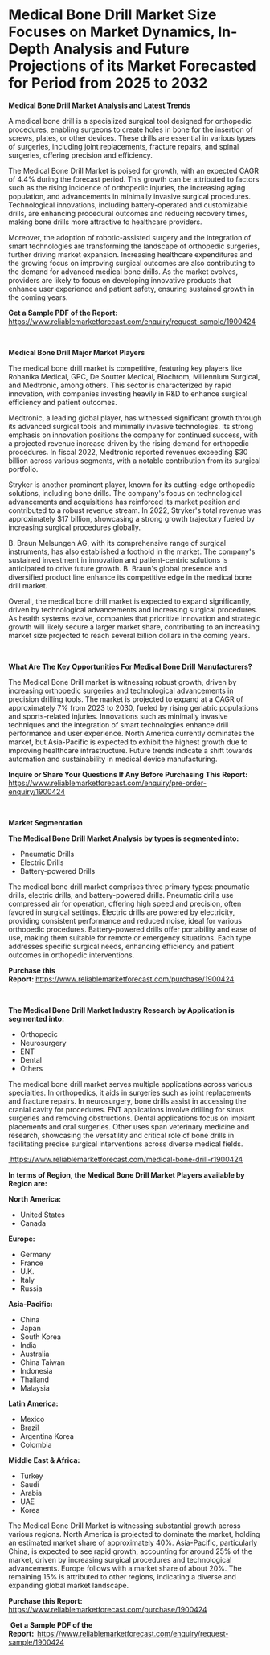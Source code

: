 <p><h1>Medical Bone Drill Market Size Focuses on Market Dynamics, In-Depth Analysis and Future Projections of its Market Forecasted for Period from 2025 to 2032</h1></p><p><strong>Medical Bone Drill Market Analysis and Latest Trends</strong></p>
<p><p>A medical bone drill is a specialized surgical tool designed for orthopedic procedures, enabling surgeons to create holes in bone for the insertion of screws, plates, or other devices. These drills are essential in various types of surgeries, including joint replacements, fracture repairs, and spinal surgeries, offering precision and efficiency.</p><p>The Medical Bone Drill Market is poised for growth, with an expected CAGR of 4.4% during the forecast period. This growth can be attributed to factors such as the rising incidence of orthopedic injuries, the increasing aging population, and advancements in minimally invasive surgical procedures. Technological innovations, including battery-operated and customizable drills, are enhancing procedural outcomes and reducing recovery times, making bone drills more attractive to healthcare providers.</p><p>Moreover, the adoption of robotic-assisted surgery and the integration of smart technologies are transforming the landscape of orthopedic surgeries, further driving market expansion. Increasing healthcare expenditures and the growing focus on improving surgical outcomes are also contributing to the demand for advanced medical bone drills. As the market evolves, providers are likely to focus on developing innovative products that enhance user experience and patient safety, ensuring sustained growth in the coming years.</p></p>
<p><strong>Get a Sample PDF of the Report:&nbsp;</strong> <a href="https://www.reliablemarketforecast.com/enquiry/request-sample/1900424?utm_campaign=3104&utm_medium=2&utm_source=Github&utm_content=ia&utm_term=13042025&utm_id=medical-bone-drill">https://www.reliablemarketforecast.com/enquiry/request-sample/1900424</a></p>
<p>&nbsp;</p>
<p><strong>Medical Bone Drill Major Market Players</strong></p>
<p><p>The medical bone drill market is competitive, featuring key players like Rohanika Medical, GPC, De Soutter Medical, Biochrom, Millennium Surgical, and Medtronic, among others. This sector is characterized by rapid innovation, with companies investing heavily in R&D to enhance surgical efficiency and patient outcomes.</p><p>Medtronic, a leading global player, has witnessed significant growth through its advanced surgical tools and minimally invasive technologies. Its strong emphasis on innovation positions the company for continued success, with a projected revenue increase driven by the rising demand for orthopedic procedures. In fiscal 2022, Medtronic reported revenues exceeding $30 billion across various segments, with a notable contribution from its surgical portfolio.</p><p>Stryker is another prominent player, known for its cutting-edge orthopedic solutions, including bone drills. The company's focus on technological advancements and acquisitions has reinforced its market position and contributed to a robust revenue stream. In 2022, Stryker's total revenue was approximately $17 billion, showcasing a strong growth trajectory fueled by increasing surgical procedures globally.</p><p>B. Braun Melsungen AG, with its comprehensive range of surgical instruments, has also established a foothold in the market. The company's sustained investment in innovation and patient-centric solutions is anticipated to drive future growth. B. Braun's global presence and diversified product line enhance its competitive edge in the medical bone drill market.</p><p>Overall, the medical bone drill market is expected to expand significantly, driven by technological advancements and increasing surgical procedures. As health systems evolve, companies that prioritize innovation and strategic growth will likely secure a larger market share, contributing to an increasing market size projected to reach several billion dollars in the coming years.</p></p>
<p>&nbsp;</p>
<p><strong>What Are The Key Opportunities For Medical Bone Drill Manufacturers?</strong></p>
<p><p>The Medical Bone Drill market is witnessing robust growth, driven by increasing orthopedic surgeries and technological advancements in precision drilling tools. The market is projected to expand at a CAGR of approximately 7% from 2023 to 2030, fueled by rising geriatric populations and sports-related injuries. Innovations such as minimally invasive techniques and the integration of smart technologies enhance drill performance and user experience. North America currently dominates the market, but Asia-Pacific is expected to exhibit the highest growth due to improving healthcare infrastructure. Future trends indicate a shift towards automation and sustainability in medical device manufacturing.</p></p>
<p><strong>Inquire or Share Your Questions If Any Before Purchasing This Report:</strong> <a href="https://www.reliablemarketforecast.com/enquiry/pre-order-enquiry/1900424?utm_campaign=3104&utm_medium=2&utm_source=Github&utm_content=ia&utm_term=13042025&utm_id=medical-bone-drill">https://www.reliablemarketforecast.com/enquiry/pre-order-enquiry/1900424</a></p>
<p>&nbsp;</p>
<p><strong>Market Segmentation</strong></p>
<p><strong>The Medical Bone Drill Market Analysis by types is segmented into:</strong></p>
<p><ul><li>Pneumatic Drills</li><li>Electric Drills</li><li>Battery-powered Drills</li></ul></p>
<p><p>The medical bone drill market comprises three primary types: pneumatic drills, electric drills, and battery-powered drills. Pneumatic drills use compressed air for operation, offering high speed and precision, often favored in surgical settings. Electric drills are powered by electricity, providing consistent performance and reduced noise, ideal for various orthopedic procedures. Battery-powered drills offer portability and ease of use, making them suitable for remote or emergency situations. Each type addresses specific surgical needs, enhancing efficiency and patient outcomes in orthopedic interventions.</p></p>
<p><strong>Purchase this Report:&nbsp;</strong><a href="https://www.reliablemarketforecast.com/purchase/1900424?utm_campaign=3104&utm_medium=2&utm_source=Github&utm_content=ia&utm_term=13042025&utm_id=medical-bone-drill">https://www.reliablemarketforecast.com/purchase/1900424</a></p>
<p>&nbsp;</p>
<p><strong>The Medical Bone Drill Market Industry Research by Application is segmented into:</strong></p>
<p><ul><li>Orthopedic</li><li>Neurosurgery</li><li>ENT</li><li>Dental</li><li>Others</li></ul></p>
<p><p>The medical bone drill market serves multiple applications across various specialties. In orthopedics, it aids in surgeries such as joint replacements and fracture repairs. In neurosurgery, bone drills assist in accessing the cranial cavity for procedures. ENT applications involve drilling for sinus surgeries and removing obstructions. Dental applications focus on implant placements and oral surgeries. Other uses span veterinary medicine and research, showcasing the versatility and critical role of bone drills in facilitating precise surgical interventions across diverse medical fields.</p></p>
<p><a href="https://www.reliablemarketforecast.com/medical-bone-drill-r1900424?utm_campaign=3104&utm_medium=2&utm_source=Github&utm_content=ia&utm_term=13042025&utm_id=medical-bone-drill">&nbsp;https://www.reliablemarketforecast.com/medical-bone-drill-r1900424</a></p>
<p><strong>In terms of Region, the Medical Bone Drill Market Players available by Region are:</strong></p>
<p>
    <p> <strong> North America: </strong>
        <ul>
            <li>United States</li>
            <li>Canada</li>
        </ul>
        </p> 
    <p> <strong> Europe: </strong>
        <ul>
            <li>Germany</li>
            <li>France</li>
            <li>U.K.</li>
            <li>Italy</li>
            <li>Russia</li>
        </ul>
        </p> 
    <p> <strong> Asia-Pacific: </strong>
        <ul>
            <li>China</li>
            <li>Japan</li>
            <li>South Korea</li>
            <li>India</li>
            <li>Australia</li>
            <li>China Taiwan</li>
            <li>Indonesia</li>
            <li>Thailand</li>
            <li>Malaysia</li>
        </ul>
        </p> 
    <p> <strong> Latin America: </strong>
        <ul>
            <li>Mexico</li>
            <li>Brazil</li>
            <li>Argentina Korea</li>
            <li>Colombia</li>
        </ul>
        </p> 
    <p> <strong> Middle East & Africa: </strong>
        <ul>
            <li>Turkey</li>
            <li>Saudi</li>
            <li>Arabia</li>
            <li>UAE</li>
            <li>Korea</li>
        </ul>
    </p>
    </p>
<p><p>The Medical Bone Drill Market is witnessing substantial growth across various regions. North America is projected to dominate the market, holding an estimated market share of approximately 40%. Asia-Pacific, particularly China, is expected to see rapid growth, accounting for around 25% of the market, driven by increasing surgical procedures and technological advancements. Europe follows with a market share of about 20%. The remaining 15% is attributed to other regions, indicating a diverse and expanding global market landscape.</p></p>
<p><strong>Purchase this Report: </strong><a href="https://www.reliablemarketforecast.com/purchase/1900424?utm_campaign=3104&utm_medium=2&utm_source=Github&utm_content=ia&utm_term=13042025&utm_id=medical-bone-drill">https://www.reliablemarketforecast.com/purchase/1900424</a></p>
<p>&nbsp;<strong>Get a Sample PDF of the Report:&nbsp;&nbsp;</strong><a href="https://www.reliablemarketforecast.com/enquiry/request-sample/1900424?utm_campaign=3104&utm_medium=2&utm_source=Github&utm_content=ia&utm_term=13042025&utm_id=medical-bone-drill">https://www.reliablemarketforecast.com/enquiry/request-sample/1900424</a></p>
<p><strong></strong></p>
<p><p></p><p></p><p></p></p>